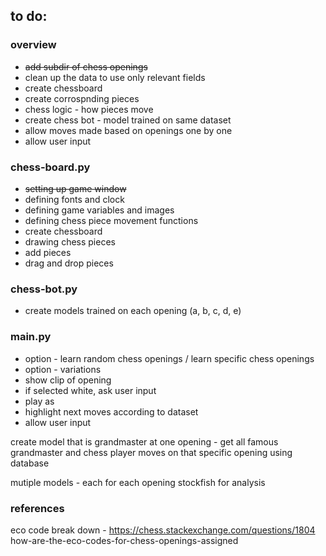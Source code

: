 ## to do:

### overview
- ~~add subdir of chess openings~~
- clean up the data to use only relevant fields
- create chessboard
- create corrospnding pieces
- chess logic - how pieces move
- create chess bot - model trained on same dataset
- allow moves made based on openings one by one
- allow user input

### chess-board.py
- ~~setting up game window~~
- defining fonts and clock
- defining game variables and images
- defining chess piece movement functions
- create chessboard
- drawing chess pieces
- add pieces
- drag and drop pieces

### chess-bot.py
- create models trained on each opening (a, b, c, d, e)

### main.py
- option - learn random chess openings / learn specific chess openings
- option - variations
- show clip of opening
- if selected white, ask user input
- play as
- highlight next moves according to dataset
- allow user input

create model that is grandmaster at one opening - get all famous grandmaster and chess player moves on that specific opening
using database

mutiple models - each for each opening
stockfish for analysis

### references
eco code break down - 
https://chess.stackexchange.com/questions/1804 how-are-the-eco-codes-for-chess-openings-assigned